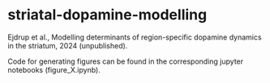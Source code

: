 # striatal-dopamine-modelling
Ejdrup et al., Modelling determinants of region-specific dopamine dynamics in the striatum, 2024 (unpublished).

Code for generating figures can be found in the corresponding jupyter notebooks (figure_X.ipynb).
